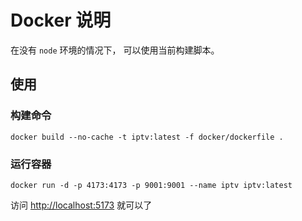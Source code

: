 # Docker 说明

在没有 `node` 环境的情况下， 可以使用当前构建脚本。

## 使用

### 构建命令

```
docker build --no-cache -t iptv:latest -f docker/dockerfile .
```

### 运行容器

```
docker run -d -p 4173:4173 -p 9001:9001 --name iptv iptv:latest
```

访问 [http://localhost:5173](http://localhost:5173) 就可以了


